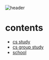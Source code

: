 ![header](https://capsule-render.vercel.app/api?type=Cylinder&color=auto&height=200&section=header&text=CS%20and%20Interview&fontSize=90)

# contents

- [cs study](https://github.com/SoobinJung1013/cs-study/tree/main/cs_study)
- [cs group study](https://github.com/SoobinJung1013/cs-study/tree/main/group_study)
- [school](https://github.com/SoobinJung1013/cs-study/tree/main/school)
